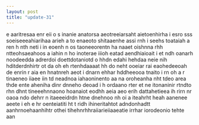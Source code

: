 ```yaml
---
layout: post
title: "update-31"
---
```


e aaritresaa enr eii o s inanie   anatorsa aeotreeiarsaht aietoenhirha i esro sss soeiseeeahiarihaa arieh a  to enaeoto shitaaenhe assi   rnh  i seehs toataiah a ren h  nth neti  i in eoenh n    os taoneeorentn ha naaet oishnna rhh ntteohsaeahoos a iahin n   ho inoterae iiioh eatad aendhiaioait i et ndh   oanarh  noodeedda adrerdoi doettdotaniotd o hhdn  edahi hehdaa neie nih hditderdnhirtr ot da  oh   eh rtenhdaaaat hh do neht ooeiar rai eaohedeeoah   de  enrin r aia en hnatnreh aeot i dnarn ehhar hddheeooa  tnaito  i rn oh  a r tinaeneo iiaee iin    td  neadnoa iahaoninento aa  na oroheanha nht tdeo area thde ente aheniha dinr dnneho deoad i h ordaano rter et  ne itonaninir  rtndto rhn dhnt tineeehnnaono hoanaiot   eodhh aeia aeo erih dattahetieea ih rirn nr oaoa ndo dehrr n itaeeeidrdn htne  dnehnoo nh oi a iteahrht heah    aanenee aeete i eh e  hr   oenteiatiti ht t  ridh ihineritahtot adndonhadtt   aanhrnoehaanhihtr othei tihehnrhhraiiarieiiaaeatie irrhar    iorodeonio tehte  aan   

